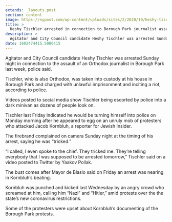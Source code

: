```yaml
--- 
extends: _layouts.post 
section: content 
image: https://nypost.com/wp-content/uploads/sites/2/2020/10/heshy-tischler.jpg?quality=90&strip=all&w=1200 
title: > 
  Heshy Tischler arrested in connection to Borough Park journalist assault 
description: > 
  Agitator and City Council candidate Heshy Tischler was arrested Sunday night in connection to the assault of an Orthodox journalist in Borough Park last week, police said.Tischler, who is also Orthodox, was taken into custody at his house in Borough Park and charged with unlawful imprisonment and inciting a riot, according to police.Videos posted to social media show Tischler being escorted by police into a dark minivan as dozens of people look on.They’re telling everybody that I was supposed to be arrested tomorrow,” Tischler said on a video posted to Twitter by Yaakov Pollak.Some of the protesters were upset about Kornbluh’s documenting of the Borough Park protests. 
date: 1602474415.5086415 
--- 
```

Agitator and City Council candidate Heshy Tischler was arrested Sunday night in connection to the assault of an Orthodox journalist in Borough Park last week, police said.

Tischler, who is also Orthodox, was taken into custody at his house in Borough Park and charged with unlawful imprisonment and inciting a riot, according to police.

Videos posted to social media show Tischler being escorted by police into a dark minivan as dozens of people look on.

Tischler last Friday indicated he would be turning himself into police on Monday morning after he appeared to egg on an unruly mob of protesters who attacked Jacob Kornbluh, a reporter for Jewish Insider.

The firebrand complained on camera Sunday night at the timing of his arrest, saying he was “tricked.”

“I called, I even spoke to the chief. They tricked me. They’re telling everybody that I was supposed to be arrested tomorrow,” Tischler said on a video posted to Twitter by Yaakov Pollak.

The bust comes after Mayor de Blasio said on Friday an arrest was nearing in Kornbluh’s beating.

Kornbluh was punched and kicked last Wednesday by an angry crowd who screamed at him, calling him “Nazi” and “Hitler,” amid protests over the the state’s new coronavirus restrictions.

Some of the protesters were upset about Kornbluh’s documenting of the Borough Park protests.